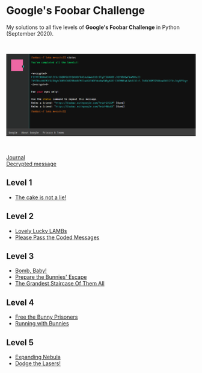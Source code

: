 # Google's Foobar Challenge

My solutions to all five levels of **Google's Foobar Challenge** in Python (September 2020).

<br>

![google-foobar](Lore/foobar.png)

<br>

[Journal](Lore/journal.md)  
[Decrypted message](Lore/decode.py)

## Level 1
- [The cake is not a lie!](Level%201/the-cake-is-not-a-lie)

## Level 2
- [Lovely Lucky LAMBs](Level%202/lovely-lucky-lambs)
- [Please Pass the Coded Messages](Level%202/please-pass-the-coded-messages)

## Level 3
- [Bomb, Baby!](Level%203/bomb-baby)
- [Prepare the Bunnies' Escape](Level%203/prepare-the-bunnies-escape)
- [The Grandest Staircase Of Them All](Level%203/the-grandest-staircase-of-them-all)

## Level 4
- [Free the Bunny Prisoners](Level%204/free-the-bunny-prisoners)
- [Running with Bunnies](Level%204/running-with-bunnies)

## Level 5
- [Expanding Nebula](Level%205/expanding-nebula)
- [Dodge the Lasers!](Level%205/dodge-the-lasers)
